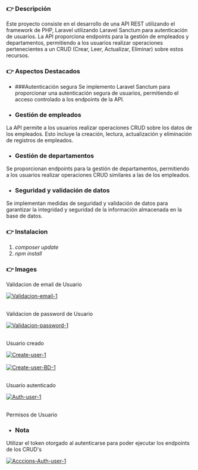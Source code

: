 ### 👉 Descripción

Este proyecto consiste en el desarrollo de una API REST utilizando el framework de PHP,  Laravel utilizando Laravel Sanctum para autenticación de usuarios. La API proporciona endpoints para la gestión de empleados y departamentos, permitiendo a los usuarios realizar operaciones pertenecientes a un CRUD (Crear, Leer, Actualizar, Eliminar) sobre estos recursos.

### 👉 Aspectos Destacados
+ ###Autenticación segura
Se implemento Laravel Sanctum para proporcionar una autenticación segura de usuarios, permitiendo el acceso controlado a los endpoints de la API.
+ ### Gestión de empleados
La API permite a los usuarios realizar operaciones CRUD sobre los datos de los empleados. Esto incluye la creación, lectura, actualización y eliminación de registros de empleados.
+ ### Gestión de departamentos
Se proporcionan endpoints para la gestión de departamentos, permitiendo a los usuarios realizar operaciones CRUD similares a las de los empleados.
+ ### Seguridad y validación de datos
Se implementan medidas de seguridad y validación de datos para garantizar la integridad y seguridad de la información almacenada en la base de datos.

### 👉 Instalacion

1. *composer update*
2. *npm install*

### 👉 Images

Validacion de email de Usuario

<a href="https://postimg.cc/3yfSxRw4" target="_blank"><img src="https://i.postimg.cc/rmMvgRXJ/Validacion-email-1.png" alt="Validacion-email-1"/></a><br/><br/>

Validacion de password de Usuario

<a href="https://postimg.cc/bZ8F6WMJ" target="_blank"><img src="https://i.postimg.cc/Hk7DLC9Q/Validacion-password-1.png" alt="Validacion-password-1"/></a><br/><br/>

Usuario creado

<a href="https://postimg.cc/ts5v8DQz" target="_blank"><img src="https://i.postimg.cc/5tdcYksD/Create-user-1.png" alt="Create-user-1"/></a><br/><br/>
<a href="https://postimg.cc/yJ8pK97C" target="_blank"><img src="https://i.postimg.cc/MGyCyb4H/Create-user-BD-1.png" alt="Create-user-BD-1"/></a><br/><br/>

Usuario autenticado

<a href="https://postimg.cc/ppK6JRs4" target="_blank"><img src="https://i.postimg.cc/SNPbqKCS/Auth-user-1.png" alt="Auth-user-1"/></a><br/><br/>

Permisos de Usuario

+ ### Nota
Utilizar el token otorgado al autenticarse para poder ejecutar los endpoints de los CRUD's

<a href="https://postimg.cc/Dm9NG8P1" target="_blank"><img src="https://i.postimg.cc/MKHJhBc3/Acccions-Auth-user-1.png" alt="Acccions-Auth-user-1"/></a><br/><br/>

